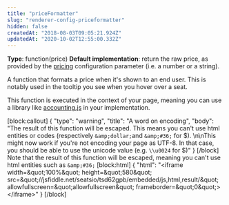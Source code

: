 ```yaml
---
title: "priceFormatter"
slug: "renderer-config-priceformatter"
hidden: false
createdAt: "2018-08-03T09:05:21.924Z"
updatedAt: "2020-10-02T12:55:00.332Z"
---
```

**Type**: function(price)
**Default implementation**: return the raw price, as provided by the [pricing](doc:renderer-config-pricing) configuration parameter (i.e. a number or a string). 

A function that formats a price when it&#39;s shown to an end user. This is notably used in the tooltip you see when you hover over a seat. 

This function is executed in the context of your page, meaning you can use a library like [accounting.js](https://github.com/openexchangerates/accounting.js) in your implementation.

[block:callout]
{
  &quot;type&quot;: &quot;warning&quot;,
  &quot;title&quot;: &quot;A word on encoding&quot;,
  &quot;body&quot;: &quot;The result of this function will be escaped. This means you can&#39;t use html entities or codes (respectively `&amp;dollar;`and `&amp;#36;` for $). \n\nThis might now work if you&#39;re not encoding your page as UTF-8. In that case, you should be able to use the unicode value (e.g. `\\u0024` for $)&quot;
}
[/block]
Note that the result of this function will be escaped, meaning you can&#39;t use html entities such as `&amp;#36;`
[block:html]
{
  &quot;html&quot;: &quot;&lt;iframe width=\&quot;100%\&quot; height=\&quot;580\&quot; src=\&quot;//jsfiddle.net/seatsio/tsd62gpb/embedded/js,html,result/\&quot; allowfullscreen=\&quot;allowfullscreen\&quot; frameborder=\&quot;0\&quot;&gt;&lt;/iframe&gt;&quot;
}
[/block]
